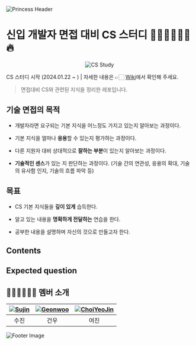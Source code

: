 ![Princess Header](https://capsule-render.vercel.app/api?type=egg&color=pink&height=100&section=header&text=Princess&fontSize=100)
# 신입 개발자 면접 대비 CS 스터디 👨🏻‍💻👩🏻‍💻 🔥
<p align="center">
  <img src="https://github.com/princess-study/CS-Study/assets/133184988/3be5898d-05eb-4920-b5da-4f9da2b81fcb" alt="CS Study" />
</p>

CS 스터디 시작 (2024.01.22 ~ ) | 자세한 내용은 👉🏻 [Wiki]( )에서 확인해 주세요.

> 면접대비 CS와 관련된 지식을 정리한 레포입니다.
> 

## 기술 면접의 목적

*   개발자라면 요구되는 기본 지식을 어느정도 가지고 있는지 알아보는 과정이다.

*   기본 지식을 얼마나 **응용**할 수 있는지 평가하는 과정이다.

*   다른 지원자 대비 상대적으로 **잘하는 부분**이 있는지 알아보는 과정이다.

*   **기술적인 센스**가 있는 지 판단하는 과정이다. (기술 간의 연관성, 응용의 확대, 기술의 유사함 인지, 기술의 흐름 파악 등)

## 목표

* CS 기본 지식들을 **깊이 있게** 습득한다.

* 알고 있는 내용을 **명확하게 전달하는** 연습을 한다.

* 공부한 내용을 설명하며 자신의 것으로 만들고자 한다.

## Contents

## Expected question

## 👨🏻‍💻👩🏻‍💻 멤버 소개

| [![Sujin](https://avatars.githubusercontent.com/u/138956130?v=2&s=100)](https://github.com/Knagsoojin) | [![Geonwoo](https://avatars.githubusercontent.com/u/133184988?v=2&s=100)](https://github.com/pigpgw) | [![ChoiYeoJin](https://avatars.githubusercontent.com/u/17807025?v=2&s=100)](https://github.com/ChoiYeoJin) |
|:---:|:---:|:---:|
| 수진 | 건우 | 여진 |

![Footer Image](https://capsule-render.vercel.app/api?type=shape&color=ff69b4&height=100&section=footer&text=YourText&fontSize=30)
